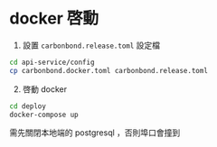# docker 啓動

1. 設置 `carbonbond.release.toml` 設定檔

```sh
cd api-service/config
cp carbonbond.docker.toml carbonbond.release.toml
```

2. 啓動 docker

```sh
cd deploy
docker-compose up
```

需先關閉本地端的 postgresql ，否則埠口會撞到